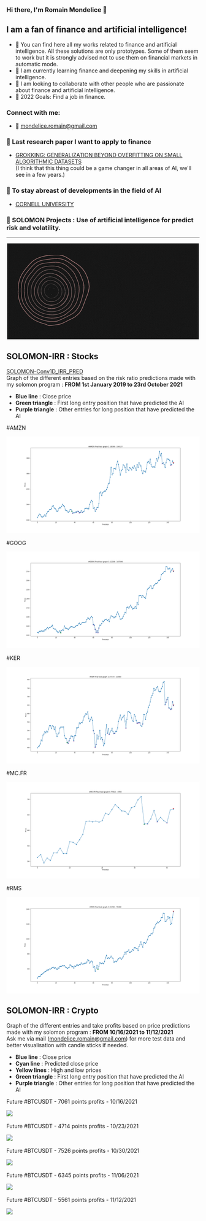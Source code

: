 ### Hi there, I'm Romain Mondelice 👋

## I am a fan of finance and artificial intelligence!

- 🔭 You can find here all my works related to finance and artificial intelligence. All these solutions are only prototypes. Some of them seem to work but it is strongly advised not to use them on financial markets in automatic mode. 
- 🌱 I am currently learning finance and deepening my skills in artificial intelligence.
- 👯 I am looking to collaborate with other people who are passionate about finance and artificial intelligence.
- 🥅 2022 Goals: Find a job in finance.

### Connect with me:

- 📧 mondelice.romain@gmail.com

### 📕 Last research paper I want to apply to finance

<!-- BLOG-POST-LIST:START -->
- [GROKKING: GENERALIZATION BEYOND OVERFITTING ON SMALL ALGORITHMIC DATASETS](https://mathai-iclr.github.io/papers/papers/MATHAI_29_paper.pdf)<br />
(I think that this thing could be a game changer in all areas of AI, we'll see in a few years.)
<!-- BLOG-POST-LIST:END -->

### 👀 To stay abreast of developments in the field of AI

<!-- BLOG-POST-LIST:START -->
- [CORNELL UNIVERSITY](https://arxiv.org/list/cs.LG/recent)
<!-- BLOG-POST-LIST:END -->

### 👀 SOLOMON Projects : Use of artificial intelligence for predict risk and volatility.
---
<p align="center">
  <img src="https://github.com/romain-mondelice/SOLOMON_IRR-Stokcs/blob/main/SOLOMON%20Projects%20(2).gif">
</p>

## SOLOMON-IRR : Stocks
[SOLOMON-Conv1D_IRR_PRED](https://github.com/romain-mondelice/SOLOMON-Conv1D_IRR_PRED)\
Graph of the different entries based on the risk ratio predictions made with my solomon program : **FROM 1st January 2019 to 23rd October 2021**
- **Blue line** : Close price
- **Green triangle** : First long entry position that have predicted the AI
- **Purple triangle** : Other entries for long position that have predicted the AI
<p align="center">
  <p>#AMZN</p>
  <img src="https://github.com/romain-mondelice/SOLOMON_IRR-Stokcs/blob/main/screens/%23AMZN-final-test_plot_2019-2021.png">
</p>
<p align="center">
  <p>#GOOG</p>
  <img src="https://github.com/romain-mondelice/SOLOMON_IRR-Stokcs/blob/main/screens/%23GOOG-final-test_plot_2019-2021.png">
</p>
<p align="center">
  <p>#KER</p>
  <img src="https://github.com/romain-mondelice/SOLOMON_IRR-Stokcs/blob/main/screens/%23KER-final-test_plot_2019-2021.png">
</p>
<p align="center">
  <p>#MC.FR</p>
  <img src="https://github.com/romain-mondelice/SOLOMON_IRR-Stokcs/blob/main/screens/%23MC.FR-final-test_plot_2019-2021.png">
</p>
<p align="center">
  <p>#RMS</p>
  <img src="https://github.com/romain-mondelice/SOLOMON_IRR-Stokcs/blob/main/screens/%23RMS-final-test_plot_2019-2021.png">
</p>

## SOLOMON-IRR : Crypto
Graph of the different entries and take profits based on price predictions made with my solomon program : **FROM 10/16/2021 to 11/12/2021**\
Ask me via mail (mondelice.romain@gmail.com) for more test data and better visualisation with candle sticks if needed.

- **Blue line** : Close price 
- **Cyan line** : Predicted close price 
- **Yellow lines** : High and low prices 
- **Green triangle** : First long entry position that have predicted the AI 
- **Purple triangle** : Other entries for long position that have predicted the AI 

<p align="center">
  <p>Future #BTCUSDT - 7061 points profits - 10/16/2021</p>
  <img src="https://github.com/romain-mondelice/SOLOMON_IRR-Crypto/blob/main/screens/FutureBTCUSDT-final-test_plot-16-10-2021.png">
</p>

<p align="center">
  <p>Future #BTCUSDT - 4714 points profits - 10/23/2021</p>
  <img src="https://github.com/romain-mondelice/SOLOMON_IRR-Crypto/blob/main/screens/FutureBTCUSDT-final-test_plot-23-10-2021.png">
</p>

<p align="center">
  <p>Future #BTCUSDT - 7526 points profits - 10/30/2021</p>
  <img src="https://github.com/romain-mondelice/SOLOMON_IRR-Crypto/blob/main/screens/FutureBTCUSDT-final-test_plot-30-10-2021.png">
</p>

<p align="center">
  <p>Future #BTCUSDT - 6345 points profits - 11/06/2021</p>
  <img src="https://github.com/romain-mondelice/SOLOMON_IRR-Crypto/blob/main/screens/FutureBTCUSDT-final-test_plot-6-11-2021.png">
</p>

<p align="center">
  <p>Future #BTCUSDT - 5561 points profits - 11/12/2021</p>
  <img src="https://github.com/romain-mondelice/SOLOMON_IRR-Crypto/blob/main/screens/FutureBTCUSDT-final-test_plot-12-11-2021.png">
</p>









